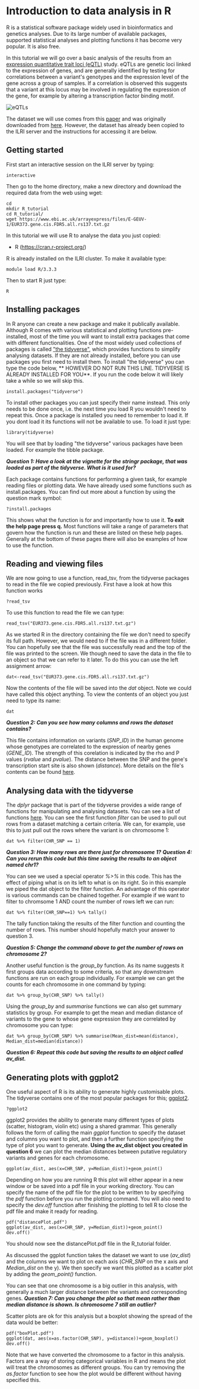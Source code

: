 # Introduction to data analysis in R

R is a statistical software package widely used in bioinformatics and genetics analyses. Due to its large number of available packages, supported statistical analyses and plotting functions it has become very popular. It is also free.

In this tutorial we will go over a basic analysis of the results from an [expression quantitative trait loci (eQTL)](https://en.wikipedia.org/wiki/Expression_quantitative_trait_loci) study. eQTLs are genetic loci linked to the expression of genes, and are generally identified by testing for correlations between a variant's genotypes and the expression level of the gene across a group of samples. If a correlation is observed this suggests that a variant at this locus may be involved in regulating the expression of the gene, for example by altering a transcription factor binding motif.

![eQTLs](https://ars.els-cdn.com/content/image/1-s2.0-S0925443914001112-gr1.jpg)

The dataset we will use comes from this [paper](https://www.ncbi.nlm.nih.gov/pmc/articles/PMC3918453/) and was originally downloaded from [here](https://www.ebi.ac.uk/Tools/geuvadis-das/). However, the dataset has already been copied to the ILRI server and the instructions for accessing it are below.

## Getting started
First start an interactive session on the ILRI server by typing:

```
interactive
```
Then go to the home directory, make a new directory and download the required data from the web using wget:
```
cd
mkdir R_tutorial
cd R_tutorial/
wget https://www.ebi.ac.uk/arrayexpress/files/E-GEUV-1/EUR373.gene.cis.FDR5.all.rs137.txt.gz
```

In this tutorial we will use R to analyse the data you just copied:
*	R (https://cran.r-project.org/)

R is already installed on the ILRI cluster. To make it available type:
```
module load R/3.3.3
```
Then to start R just type:
```
R
```

## Installing packages
In R anyone can create a new package and make it publically available. Although R comes with various statistical and plotting functions pre-installed, most of the time you will want to install extra packages that come with different functionalities. One of the most widely used collections of packages is called ["the tidyverse"](https://www.tidyverse.org/), which provides functions to simplify analysing datasets. 
If they are not already installed, before you can use packages you first need to install them. To install "the tidyverse" you can type the code below, ** HOWEVER DO NOT RUN THIS LINE. TIDYVERSE IS ALREADY INSTALLED FOR YOU**. If you run the code below it will likely take a while so we will skip this.
```
install.packages("tidyverse")
```
To install other packages you can just specify their name instead. This only needs to be done once, i.e. the next time you load R you wouldn't need to repeat this. 
Once a package is installed you need to remember to load it. If you dont load it its functions will not be available to use. To load it just type:
```
library(tidyverse)
```
You will see that by loading "the tidyverse" various packages have been loaded. For example the tibble package. 

**_Question 1: Have a look at the vignette for the stringr package, that was loaded as part of the tidyverse. What is it used for?_**

Each package contains functions for performing a given task, for example reading files or plotting data. We have already used some functions such as install.packages. You can find out more about a function by using the question mark symbol:
```
?install.packages
```
This shows what the function is for and importantly how to use it. **To exit the help page press q.** Most functions will take a range of parameters that govern how the function is run and these are listed on these help pages. Generally at the bottom of these pages there will also be examples of how to use the function.

## Reading and viewing files
We are now going to use a function, read_tsv, from the tidyverse packages to read in the file we copied previously. First have a look at how this function works
```
?read_tsv
```
To use this function to read the file we can type:
```
read_tsv("EUR373.gene.cis.FDR5.all.rs137.txt.gz")
```
As we started R in the directory containing the file we don't need to specify its full path. However, we would need to if the file was in a different folder.
You can hopefully see that the file was successfully read and the top of the file was printed to the screen. We though need to save the data in the file to an object so that we can refer to it later. To do this you can use the left assignment arrow:
```
dat<-read_tsv("EUR373.gene.cis.FDR5.all.rs137.txt.gz")
```
Now the contents of the file will be saved into the _dat_ object. Note we could have called this object anything.
To view the contents of an object you just need to type its name:
```
dat
```
**_Question 2: Can you see how many columns and rows the dataset contains?_**

This file contains information on variants (_SNP_ID_) in the human genome whose genotypes are correlated to the expression of nearby genes (_GENE_ID_). The strength of this corelation is indicated by the rho and P values (_rvalue_ and _pvalue_). The distance between the SNP and the gene's transcription start site is also shown (_distance_). More details on the file's contents can be found [here](https://www.ebi.ac.uk/arrayexpress/files/E-GEUV-1/GeuvadisRNASeqAnalysisFiles_README.txt).

## Analysing data with the tidyverse 

The _dplyr_ package that is part of the tidyverse provides a wide range of functions for manipulating and analysing datasets. You can see a list of functions [here](https://dplyr.tidyverse.org/reference/index.html). You can see the first function _filter_ can be used to pull out rows from a dataset matching a certain criteria. We can, for example, use this to just pull out the rows where the variant is on chromosome 1:
```
dat %>% filter(CHR_SNP == 1) 
```
**_Question 3: How many rows are there just for chromosome 1?_**
**_Question 4: Can you rerun this code but this time saving the results to an object named chr1?_**

You can see we used a special operator _%>%_ in this code. This has the effect of piping what is on its left to what is on its right. So in this example we piped the dat object to the filter function. An advantage of this operator is various commands can be chained together. For example if we want to filter to chromsome 1 AND count the number of rows left we can run:
```
dat %>% filter(CHR_SNP==1) %>% tally()
```
The tally function taking the results of the filter function and counting the number of rows. This number should hopefully match your answer to question 3.

**_Question 5: Change the command above to get the number of rows on chromosome 2?_**

Another useful function is the _group_by_ function. As its name suggests it first groups data according to some criteria, so that any downstream functions are run on each group individually. For example we can get the counts for each chromosome in one command by typing:
```
dat %>% group_by(CHR_SNP) %>% tally()
```

Using the _group_by_ and _summarise_ functions we can also get summary statistics by group. For example to get the mean and median distance of variants to the gene to whose gene expression they are correlated by chromosome you can type:
```
dat %>% group_by(CHR_SNP) %>% summarise(Mean_dist=mean(distance), Median_dist=median(distance))
```

**_Question 6: Repeat this code but saving the results to an object called av_dist._**

## Generating plots with ggplot2
One useful aspect of R is its ability to generate highly customisable plots. The tidyverse contains one of the most popular packages for this; [ggplot2](https://ggplot2.tidyverse.org).
```
?ggplot2
```

ggplot2 provides the ability to generate many different types of plots (scatter, histogram, violin etc) using a shared grammar. This generally follows the form of calling the main _ggplot_ function to specify the dataset and columns you want to plot, and then a further function specifying the type of plot you want to generate. **Using the av_dist object you created in question 6** we can plot the median distances between putative regulatory variants and genes for each chromosome. 

```
ggplot(av_dist, aes(x=CHR_SNP, y=Median_dist))+geom_point()
```
Depending on how you are running R this plot will either appear in a new window or be saved into a pdf file in your working directory. You can specify the name of the pdf file for the plot to be written to by specifying the _pdf_ function before you run the plotting command. You will also need to specify the _dev.off_ function after finishing the plotting to tell R to close the pdf file and make it ready for reading.
```
pdf("distancePlot.pdf")
ggplot(av_dist, aes(x=CHR_SNP, y=Median_dist))+geom_point()
dev.off()
```
You should now see the distancePlot.pdf file in the R_tutorial folder.

As discussed the ggplot function takes the dataset we want to use (_av_dist_) and the columns we want to plot on each axis (_CHR_SNP_ on the x axis and _Median_dist_ on the y). We then specify we want this plotted as a scatter plot by adding the _geom_point()_ function.

You can see that one chromosome is a big outlier in this analysis, with generally a much larger distance between the variants and corresponding genes.
**_Question 7: Can you change the plot so that mean rather than median distance is shown. Is chromosome 7 still an outlier?_**

Scatter plots are ok for this analysis but a boxplot showing the spread of the data would be better:
```
pdf("boxPlot.pdf")
ggplot(dat, aes(x=as.factor(CHR_SNP), y=distance))+geom_boxplot()
dev.off()
```

Note that we have converted the chromosome to a factor in this analysis. Factors are a way of storing categorical variables in R and means the plot will treat the chromosomes as different groups. You can try removing the _as.factor_ function to see how the plot would be different without having specified this.
